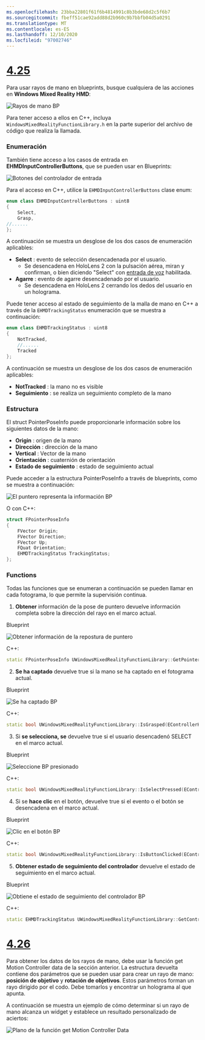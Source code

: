 ```yaml
---
ms.openlocfilehash: 23bba22801f61f6b4814991c8b3bde68d2c5f6b7
ms.sourcegitcommit: fbeff51cae92add88d2b960c9b7bbfb04d5a0291
ms.translationtype: MT
ms.contentlocale: es-ES
ms.lasthandoff: 12/10/2020
ms.locfileid: "97002746"
---
```

# <a name="425"></a>[4.25](#tab/425)

Para usar rayos de mano en blueprints, busque cualquiera de las acciones en **Windows Mixed Reality HMD**:

![Rayos de mano BP](../images/unreal/hand-rays-bp.png)

Para tener acceso a ellos en C++, incluya `WindowsMixedRealityFunctionLibrary.h` en la parte superior del archivo de código que realiza la llamada.

### <a name="enum"></a>Enumeración

También tiene acceso a los casos de entrada en **EHMDInputControllerButtons**, que se pueden usar en Blueprints:

![Botones del controlador de entrada](../images/unreal/input-controller-buttons.png)

Para el acceso en C++, utilice la `EHMDInputControllerButtons` clase enum:
```cpp
enum class EHMDInputControllerButtons : uint8
{
    Select,
    Grasp,
//......
};
```

A continuación se muestra un desglose de los dos casos de enumeración aplicables:

* **Select** : evento de selección desencadenada por el usuario.
    * Se desencadena en HoloLens 2 con la pulsación aérea, miran y confirman, o bien diciendo "Select" con [entrada de voz](../unreal-voice-input.md) habilitada.
* **Agarre** : evento de agarre desencadenado por el usuario.
    * Se desencadena en HoloLens 2 cerrando los dedos del usuario en un holograma.

Puede tener acceso al estado de seguimiento de la malla de mano en C++ a través de la `EHMDTrackingStatus` enumeración que se muestra a continuación:

```cpp
enum class EHMDTrackingStatus : uint8
{
    NotTracked,
    //......
    Tracked
};
```

A continuación se muestra un desglose de los dos casos de enumeración aplicables:

* **NotTracked** : la mano no es visible
* **Seguimiento** : se realiza un seguimiento completo de la mano

### <a name="struct"></a>Estructura

El struct PointerPoseInfo puede proporcionarle información sobre los siguientes datos de la mano:

* **Origin** : origen de la mano
* **Dirección** : dirección de la mano
* **Vertical** : Vector de la mano
* **Orientación** : cuaternión de orientación
* **Estado de seguimiento** : estado de seguimiento actual

Puede acceder a la estructura PointerPoseInfo a través de blueprints, como se muestra a continuación:

![El puntero representa la información BP](../images/unreal/pointer-pose-info-bp.png)

O con C++:

```cpp
struct FPointerPoseInfo
{
    FVector Origin;
    FVector Direction;
    FVector Up;
    FQuat Orientation;
    EHMDTrackingStatus TrackingStatus;
};
```

### <a name="functions"></a>Functions

Todas las funciones que se enumeran a continuación se pueden llamar en cada fotograma, lo que permite la supervisión continua.

1. **Obtener** información de la pose de puntero devuelve información completa sobre la dirección del rayo en el marco actual.

Blueprint

![Obtener información de la repostura de puntero](../images/unreal/get-pointer-pose-info.png)

C++:
```cpp
static FPointerPoseInfo UWindowsMixedRealityFunctionLibrary::GetPointerPoseInfo(EControllerHand hand);
```

2. **Se ha captado** devuelve true si la mano se ha captado en el fotograma actual.

Blueprint

![Se ha captado BP](../images/unreal/is-grasped-bp.png)

C++:
```cpp
static bool UWindowsMixedRealityFunctionLibrary::IsGrasped(EControllerHand hand);
```

3. Si **se selecciona, se** devuelve true si el usuario desencadenó SELECT en el marco actual.

Blueprint

![Seleccione BP presionado](../images/unreal/is-select-pressed-bp.png)

C++:
```cpp
static bool UWindowsMixedRealityFunctionLibrary::IsSelectPressed(EControllerHand hand);
```

4. Si se **hace clic** en el botón, devuelve true si el evento o el botón se desencadena en el marco actual.

Blueprint

![Clic en el botón BP](../images/unreal/is-button-clicked-bp.png)

C++:
```cpp
static bool UWindowsMixedRealityFunctionLibrary::IsButtonClicked(EControllerHand hand, EHMDInputControllerButtons button);
```

5. **Obtener estado de seguimiento del controlador** devuelve el estado de seguimiento en el marco actual.

Blueprint

![Obtiene el estado de seguimiento del controlador BP](../images/unreal/get-controller-tracking-status-bp.png)

C++:
```cpp
static EHMDTrackingStatus UWindowsMixedRealityFunctionLibrary::GetControllerTrackingStatus(EControllerHand hand);
```
# <a name="426"></a>[4.26](#tab/426)

Para obtener los datos de los rayos de mano, debe usar la función get Motion Controller data de la sección anterior. La estructura devuelta contiene dos parámetros que se pueden usar para crear un rayo de mano: **posición de objetivo** y **rotación de objetivos**. Estos parámetros forman un rayo dirigido por el codo. Debe tomarlos y encontrar un holograma al que apunta.

A continuación se muestra un ejemplo de cómo determinar si un rayo de mano alcanza un widget y establece un resultado personalizado de aciertos:

![Plano de la función get Motion Controller Data](../images/unreal-hand-tracking-img-04.png) 